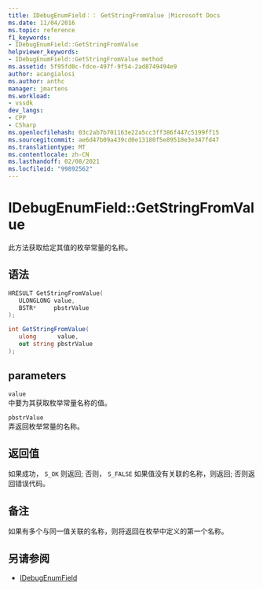 ```yaml
---
title: IDebugEnumField：： GetStringFromValue |Microsoft Docs
ms.date: 11/04/2016
ms.topic: reference
f1_keywords:
- IDebugEnumField::GetStringFromValue
helpviewer_keywords:
- IDebugEnumField::GetStringFromValue method
ms.assetid: 5f95fd0c-fdce-497f-9f54-2ad8749494e9
author: acangialosi
ms.author: anthc
manager: jmartens
ms.workload:
- vssdk
dev_langs:
- CPP
- CSharp
ms.openlocfilehash: 03c2ab7b701163e22a5cc3ff386f447c5199ff15
ms.sourcegitcommit: ae6d47b09a439cd0e13180f5e89510e3e347fd47
ms.translationtype: MT
ms.contentlocale: zh-CN
ms.lasthandoff: 02/08/2021
ms.locfileid: "99892562"
---
```

# <a name="idebugenumfieldgetstringfromvalue"></a>IDebugEnumField::GetStringFromValue
此方法获取给定其值的枚举常量的名称。

## <a name="syntax"></a>语法

```cpp
HRESULT GetStringFromValue(
   ULONGLONG value,
   BSTR*     pbstrValue
);
```

```csharp
int GetStringFromValue(
   ulong      value,
   out string pbstrValue
);
```

## <a name="parameters"></a>parameters
`value`\
中要为其获取枚举常量名称的值。

`pbstrValue`\
弄返回枚举常量的名称。

## <a name="return-value"></a>返回值
 如果成功， `S_OK` 则返回; 否则， `S_FALSE` 如果值没有关联的名称，则返回; 否则返回错误代码。

## <a name="remarks"></a>备注
 如果有多个与同一值关联的名称，则将返回在枚举中定义的第一个名称。

## <a name="see-also"></a>另请参阅
- [IDebugEnumField](../../../extensibility/debugger/reference/idebugenumfield.md)
